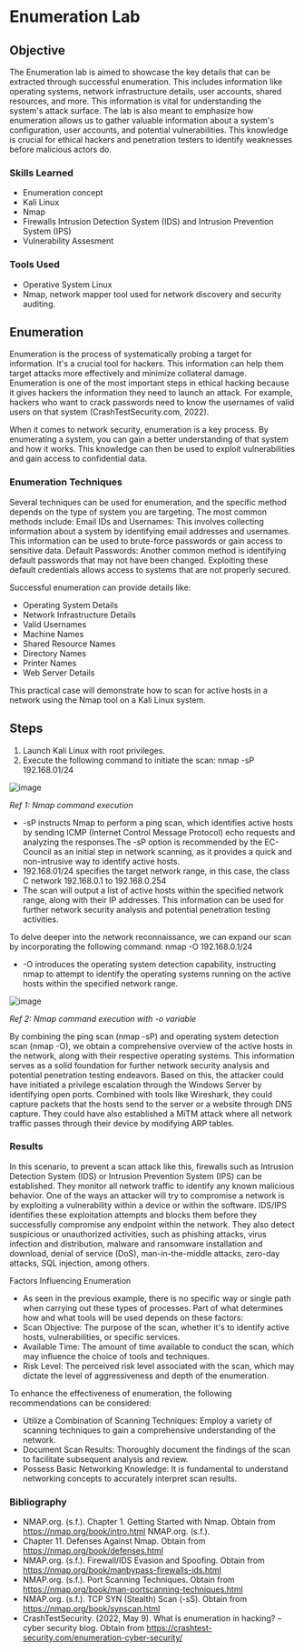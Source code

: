 # Enumeration Lab

## Objective

The Enumeration lab is aimed to showcase the key details that can be extracted through successful enumeration. This includes information like operating systems, network infrastructure details, user accounts, shared resources, and more. This information is vital for understanding the system's attack surface. The lab is also meant to emphasize how enumeration allows us to gather valuable information about a system's configuration, user accounts, and potential vulnerabilities. This knowledge is crucial for ethical hackers and penetration testers to identify weaknesses before malicious actors do.


### Skills Learned

- Enumeration concept
- Kali Linux
- Nmap
- Firewalls Intrusion Detection System (IDS) and Intrusion Prevention System (IPS)
- Vulnerability Assesment

### Tools Used

- Operative System Linux
- Nmap, network mapper tool used for network discovery and security auditing.

## Enumeration

Enumeration is the process of systematically probing a target for information. It's a crucial tool for
hackers. This information can help them target attacks more effectively and minimize collateral damage.
Enumeration is one of the most important steps in ethical hacking because it gives hackers the
information they need to launch an attack. For example, hackers who want to crack passwords
need to know the usernames of valid users on that system (CrashTestSecurity.com, 2022).

When it comes to network security, enumeration is a key process. By enumerating a system, you
can gain a better understanding of that system and how it works. This knowledge can then be used
to exploit vulnerabilities and gain access to confidential data.

### Enumeration Techniques
Several techniques can be used for enumeration, and the specific method depends on the type of
system you are targeting. The most common methods include:
Email IDs and Usernames: This involves collecting information about a system by identifying email
addresses and usernames. This information can be used to brute-force passwords or gain access to
sensitive data.
Default Passwords: Another common method is identifying default passwords that may not have
been changed. Exploiting these default credentials allows access to systems that are not properly
secured.

Successful enumeration can provide details like:
- Operating System Details
- Network Infrastructure Details
- Valid Usernames
- Machine Names
- Shared Resource Names
- Directory Names
- Printer Names
- Web Server Details

This practical case will demonstrate how to scan for active hosts in a network using the Nmap tool
on a Kali Linux system.

## Steps
1.	Launch Kali Linux with root privileges.
2.	Execute the following command to initiate the scan: nmap -sP 192.168.01/24
   
   ![image](https://github.com/Fabian-R/Enumeration-Lab/assets/169630952/e3a17856-255d-46ff-9f0b-58b70b87a496)

*Ref 1: Nmap command execution*

-	-sP instructs Nmap to perform a ping scan, which identifies active hosts by sending ICMP (Internet Control Message Protocol) echo requests and analyzing the responses.The -sP option is recommended by the EC-Council as an initial step in network scanning, as it provides a quick and non-intrusive way to identify active hosts.
- 192.168.01/24 specifies the target network range, in this case, the class C network 192.168.0.1 to 192.168.0.254
- The scan will output a list of active hosts within the specified network range, along with their IP addresses. This information can be used for further network security analysis and potential penetration testing activities. 

To delve deeper into the network reconnaissance, we can expand our scan by incorporating the following command:  nmap -O 192.168.0.1/24
-	-O introduces the operating system detection capability, instructing nmap to attempt to identify the operating systems running on the active hosts within the specified network range.

![image](https://github.com/Fabian-R/Enumeration-Lab/assets/169630952/e1d19601-170c-41ea-b7b8-ecc0650357ff)

*Ref 2: Nmap command execution with -o variable*


  
By combining the ping scan (nmap -sP) and operating system detection scan (nmap -O), we obtain a comprehensive overview of the active hosts in the network, along with their respective operating systems. This information serves as a solid foundation for further network security analysis and potential penetration testing endeavors. Based on this, the attacker could have initiated a privilege escalation through the Windows Server by identifying open ports. Combined with tools like Wireshark, they could capture packets that the hosts send to the server or a website through DNS capture. They could have also established a MiTM attack where all network traffic passes through their device by modifying ARP tables.

### Results

In this scenario, to prevent a scan attack like this, firewalls such as Intrusion Detection System (IDS) or Intrusion Prevention System (IPS) can be established. They monitor all network traffic to identify any known malicious behavior. One of the ways an attacker will try to compromise a network is by exploiting a vulnerability within a device or within the software. IDS/IPS identifies these exploitation attempts and blocks them before they successfully compromise any endpoint within the network. They also detect suspicious or unauthorized activities, such as phishing attacks, virus infection and distribution, malware and ransomware installation and download, denial of service (DoS), man-in-the-middle attacks, zero-day attacks, SQL injection, among others.

Factors Influencing Enumeration
-	As seen in the previous example, there is no specific way or single path when carrying out these types of processes. Part of what determines how and what tools will be used depends on these factors:
-	Scan Objective: The purpose of the scan, whether it's to identify active hosts, vulnerabilities, or specific services.
-	Available Time: The amount of time available to conduct the scan, which may influence the choice of tools and techniques.
-	Risk Level: The perceived risk level associated with the scan, which may dictate the level of aggressiveness and depth of the enumeration.

To enhance the effectiveness of enumeration, the following recommendations can be considered:
-	Utilize a Combination of Scanning Techniques: Employ a variety of scanning techniques to gain a comprehensive understanding of the network.
-	Document Scan Results: Thoroughly document the findings of the scan to facilitate subsequent analysis and review.
-	Possess Basic Networking Knowledge: It is fundamental to understand networking concepts to accurately interpret scan results.

### Bibliography

- NMAP.org. (s.f.). Chapter 1. Getting Started with Nmap. Obtain from https://nmap.org/book/intro.html NMAP.org. (s.f.).
- Chapter 11. Defenses Against Nmap. Obtain from https://nmap.org/book/defenses.html
- NMAP.org. (s.f.). Firewall/IDS Evasion and Spoofing. Obtain from https://nmap.org/book/manbypass-firewalls-ids.html
- NMAP.org. (s.f.). Port Scanning Techniques. Obtain from https://nmap.org/book/man-portscanning-techniques.html
- NMAP.org. (s.f.). TCP SYN (Stealth) Scan (-sS). Obtain from https://nmap.org/book/synscan.html
- CrashTestSecurity. (2022, May 9). What is enumeration in hacking? – cyber security blog. Obtain from https://crashtest-security.com/enumeration-cyber-security/
